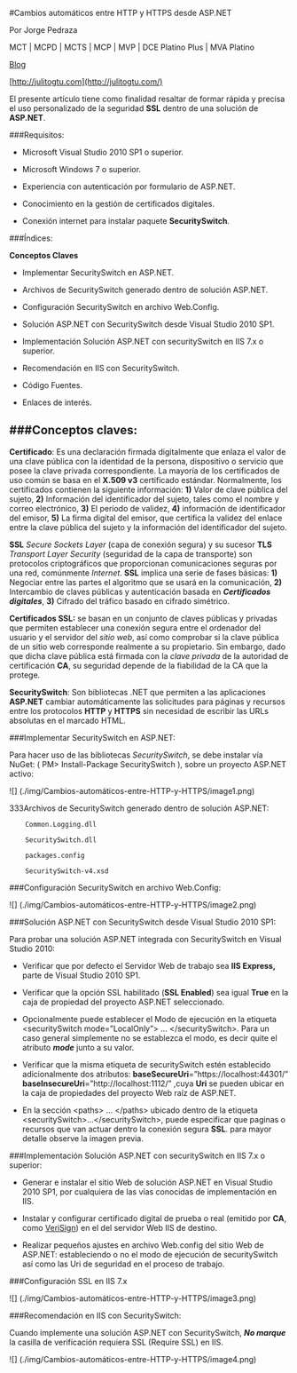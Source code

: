  <properties
	pageTitle="Cambios automáticos entre HTTP y HTTPS desde ASP.NET"
	description="Cambios automáticos entre HTTP y HTTPS desde ASP.NET"
	services="web-dev"
	documentationCenter=""
	authors="andygonusa"
	manager=""
	editor="andygonusa"/>

<tags
	ms.service="web-dev"
	ms.workload="identity"
	ms.tgt_pltfrm="na"
	ms.devlang="na"
	ms.topic="how-to-article"
	ms.date="05/16/2016"
	ms.author="andygonusa"/>

 
#Cambios automáticos entre HTTP y HTTPS desde ASP.NET
 
 Por Jorge Pedraza
 
 MCT | MCPD | MCTS | MCP | MVP | DCE Platino Plus | MVA Platino

[Blog](http://jorgepedraza.wordpress.com/)

[http://julitogtu.com](http://julitogtu.com/)



El presente artículo tiene como finalidad resaltar de formar rápida y
precisa el uso personalizado de la seguridad **SSL** dentro de una
solución de **ASP.NET**.

###Requisitos:


- Microsoft Visual Studio 2010 SP1 o superior.

- Microsoft Windows 7 o superior.

- Experiencia con autenticación por formulario de ASP.NET.

- Conocimiento en la gestión de certificados digitales.

- Conexión internet para instalar paquete **SecuritySwitch**.

###Índices:


**Conceptos Claves**

- Implementar SecuritySwitch en ASP.NET.

- Archivos de SecuritySwitch generado dentro de solución ASP.NET.

- Configuración SecuritySwitch en archivo Web.Config.

- Solución ASP.NET con SecuritySwitch desde Visual Studio 2010 SP1.

- Implementación Solución ASP.NET con securitySwitch en IIS 7.x
   o superior.

- Recomendación en IIS con SecuritySwitch.

- Código Fuentes.

- Enlaces de interés.

###Conceptos claves:
---------------------

**Certificado**: Es una declaración firmada digitalmente que enlaza el
valor de una clave pública con la identidad de la persona, dispositivo o
servicio que posee la clave privada correspondiente. La mayoría de los
certificados de uso común se basa en el **X.509 v3** certificado
estándar. Normalmente, los certificados contienen la siguiente
información: **1)** Valor de clave pública del sujeto, **2)**
Información del identificador del sujeto, tales como el nombre y correo
electrónico, **3)** El período de validez, **4)** información de
identificador del emisor, **5)** La firma digital del emisor, que
certifica la validez del enlace entre la clave pública del sujeto y la
información del identificador del sujeto.

**SSL** *Secure Sockets Layer* (capa de conexión segura) y su sucesor
**TLS** *Transport Layer Security* (seguridad de la capa de transporte)
son protocolos criptográficos que proporcionan comunicaciones seguras
por una red, comúnmente *Internet*. **SSL** implica una serie de fases
básicas: **1)** Negociar entre las partes el algoritmo que se usará en
la comunicación, **2)** Intercambio de claves públicas y autenticación
basada en ***Certificados digitales***, **3)** Cifrado del tráfico
basado en cifrado simétrico.

**Certificados SSL:** se basan en un conjunto de claves públicas y
privadas que permiten establecer una conexión segura entre el ordenador
del usuario y el servidor del *sitio web*, así como comprobar si la
clave pública de un sitio web corresponde realmente a su propietario.
Sin embargo, dado que dicha clave pública está firmada con la *clave
privada* de la autoridad de certificación **CA**, su seguridad depende
de la fiabilidad de la CA que la protege.

**SecuritySwitch**: Son bibliotecas .NET que permiten a las aplicaciones
**ASP.NET** cambiar automáticamente las solicitudes para páginas y
recursos entre los protocolos **HTTP** y **HTTPS** sin necesidad de
escribir las URLs absolutas en el marcado HTML.

###Implementar SecuritySwitch en ASP.NET:


Para hacer uso de las bibliotecas *SecuritySwitch*, se debe instalar vía
NuGet: ( PM&gt; Install-Package SecuritySwitch ), sobre un proyecto
ASP.NET activo:


![] (./img/Cambios-automáticos-entre-HTTP-y-HTTPS/image1.png)

333Archivos de SecuritySwitch generado dentro de solución ASP.NET:

```
    Common.Logging.dll

    SecuritySwitch.dll

    packages.config

    SecuritySwitch-v4.xsd
```

###Configuración SecuritySwitch en archivo Web.Config:



![] (./img/Cambios-automáticos-entre-HTTP-y-HTTPS/image2.png)

###Solución ASP.NET con SecuritySwitch desde Visual Studio 2010 SP1:


Para probar una solución ASP.NET integrada con SecuritySwitch en Visual
Studio 2010:

- Verificar que por defecto el Servidor Web de trabajo sea **IIS
   Express,** parte de Visual Studio 2010 SP1.

- Verificar que la opción SSL habilitado (**SSL Enabled**) sea igual
   **True** en la caja de propiedad del proyecto ASP.NET seleccionado.

- Opcionalmente puede establecer el Modo de ejecución en la etiqueta
    &lt;securitySwitch mode=”LocalOnly”&gt; … &lt;/securitySwitch&gt;.
    Para un caso general simplemente no se establezca el modo, es decir
    quite el atributo ***mode*** junto a su valor.

- Verificar que la misma etiqueta de securitySwitch estén establecido
    adicionalmente dos atributos:
    **baseSecureUri**=”https://localhost:44301/”
    **baseInsecureUri**=”http://localhost:1112/” ,cuya **Uri** se pueden
    ubicar en la caja de propiedades del proyecto Web raíz de ASP.NET.

- En la sección &lt;paths&gt; … &lt;/paths&gt; ubicado dentro de la
    etiqueta &lt;securitySwitch&gt;…&lt;/securitySwitch&gt;, puede
    especificar que paginas o recursos que van actuar dentro la conexión
    segura **SSL**. para mayor detalle observe la imagen previa.

###Implementación Solución ASP.NET con securitySwitch en IIS 7.x o superior:


- Generar e instalar el sitio Web de solución ASP.NET en Visual Studio
    2010 SP1, por cualquiera de las vías conocidas de implementación
    en IIS.

- Instalar y configurar certificado digital de prueba o real (emitido
    por **CA**, como [VeriSign](http://www.verisign.es/)) en el del
    servidor Web IIS de destino.

- Realizar pequeños ajustes en archivo Web.config del sitio Web de
    ASP.NET: estableciendo o no el modo de ejecución de securitySwitch
    así como las Uri de seguridad en el proceso de trabajo.

###Configuración SSL en IIS 7.x



![] (./img/Cambios-automáticos-entre-HTTP-y-HTTPS/image3.png)

###Recomendación en IIS con SecuritySwitch:


Cuando implemente una solución ASP.NET con SecuritySwitch, ***No
marque*** la casilla de verificación requiera SSL (Require SSL) en IIS.


![] (./img/Cambios-automáticos-entre-HTTP-y-HTTPS/image4.png)


